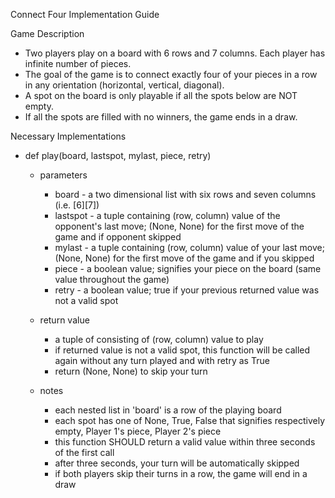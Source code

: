 Connect Four Implementation Guide

Game Description
 - Two players play on a board with 6 rows and 7 columns. Each player has infinite number of pieces.
 - The goal of the game is to connect exactly four of your pieces in a row in any orientation (horizontal, vertical, diagonal).
 - A spot on the board is only playable if all the spots below are NOT empty.
 - If all the spots are filled with no winners, the game ends in a draw.

Necessary Implementations

 - def play(board, lastspot, mylast, piece, retry)
 
   - parameters
     - board - a two dimensional list with six rows and seven columns (i.e. [6][7])
     - lastspot - a tuple containing (row, column) value of the opponent's last move; (None, None) for the first move of the game and if opponent skipped
     - mylast - a tuple containing (row, column) value of your last move; (None, None) for the first move of the game and if you skipped
     - piece - a boolean value; signifies your piece on the board (same value throughout the game)
     - retry - a boolean value; true if your previous returned value was not a valid spot

   - return value
     - a tuple of consisting of (row, column) value to play
     - if returned value is not a valid spot, this function will be called again without any turn played and with retry as True
     - return (None, None) to skip your turn

   - notes
     - each nested list in 'board' is a row of the playing board
     - each spot has one of None, True, False that signifies respectively empty, Player 1's piece, Player 2's piece
     - this function SHOULD return a valid value within three seconds of the first call
     - after three seconds, your turn will be automatically skipped
     - if both players skip their turns in a row, the game will end in a draw
